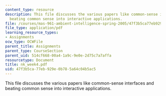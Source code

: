```yaml
---
content_type: resource
description: This file discusses the various papers like common-sense interfaces and
  beating common sense into interactive applications.
file: /courses/mas-961-ambient-intelligence-spring-2005/47f3b5ca77eb929e0b785a64c04b5ac5_nk_week4.pdf
file_type: application/pdf
learning_resource_types:
- Assignments
ocw_type: OCWFile
parent_title: Assignments
parent_type: CourseSection
parent_uid: 514cf668-00a4-1a9c-9e0e-2d75c7a7affa
resourcetype: Document
title: nk_week4.pdf
uid: 47f3b5ca-77eb-929e-0b78-5a64c04b5ac5
---
```

This file discusses the various papers like common-sense interfaces and beating common sense into interactive applications.

